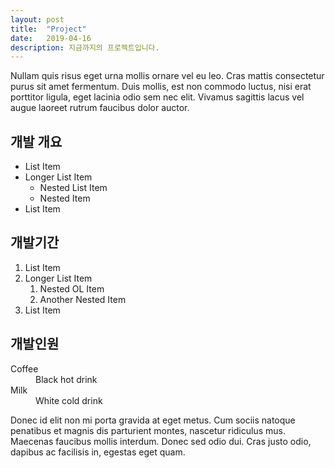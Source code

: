 ```yaml
---
layout: post
title:  "Project"
date:   2019-04-16
description: 지금까지의 프로젝트입니다.
---
```


Nullam quis risus eget urna mollis ornare vel eu leo. Cras mattis consectetur purus sit amet fermentum. Duis mollis, est non commodo luctus, nisi erat porttitor ligula, eget lacinia odio sem nec elit. Vivamus sagittis lacus vel augue laoreet rutrum faucibus dolor auctor.

## 개발 개요
* List Item
* Longer List Item
  * Nested List Item
  * Nested Item
* List Item

## 개발기간
1. List Item
2. Longer List Item
    1. Nested OL Item
    2. Another Nested Item
3. List Item

## 개발인원
<dl>
  <dt>Coffee</dt>
  <dd>Black hot drink</dd>
  <dt>Milk</dt>
  <dd>White cold drink</dd>
</dl>

Donec id elit non mi porta gravida at eget metus. Cum sociis natoque penatibus et magnis dis parturient montes, nascetur ridiculus mus. Maecenas faucibus mollis interdum. Donec sed odio dui. Cras justo odio, dapibus ac facilisis in, egestas eget quam.
